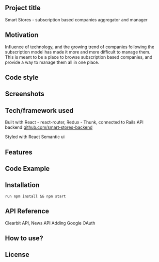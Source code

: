 ## Project title
Smart Stores - subscription based companies aggregator and manager

## Motivation
Influence of technology, and the growing trend of companies following the subscription model has made it more and more difficult to manage them. This is meant to be a place to browse subscription based companies, and provide a way to manage them all in one place.

## Code style
 
## Screenshots

## Tech/framework used
Built with React - react-router, Redux - Thunk, connected to Rails API backend [github.com/smart-stores-backend](https://github.com/hwangjf/smart-stores-backend)

Styled with React Semantic ui

## Features

## Code Example

## Installation
`run npm install && npm start`

## API Reference
Clearbit API, News API
Adding Google OAuth

## How to use?

## License
